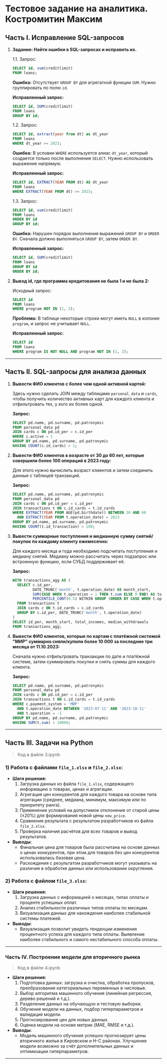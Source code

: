 # Тестовое задание на аналитика. Костромитин Максим

## Часть I. Исправление SQL-запросов

1. **Задание: Найти ошибки в SQL-запросах и исправить их.**
    
    1.1. Запрос:
    
    ```sql
    SELECT id, sum(creditlimit)
    FROM loans;
    ```
    
    **Ошибка:** Отсутствует `GROUP BY` для агрегатной функции `SUM`. Нужно группировать по полю `id`.
    
    **Исправленный запрос:**
    
    ```sql
    SELECT id, SUM(creditlimit)
    FROM loans
    GROUP BY id;
    ```
    
    1.2. Запрос:
    
    ```sql
    SELECT id, extract(year from dt) as dt_year
    FROM loans
    WHERE dt_year >= 2023;
    ```
    
    **Ошибка:** В условии `WHERE` используется алиас `dt_year`, который создается только после выполнения `SELECT`. Нужно использовать выражение напрямую.
    
    **Исправленный запрос:**
    
    ```sql
    SELECT id, EXTRACT(YEAR FROM dt) AS dt_year
    FROM loans
    WHERE EXTRACT(YEAR FROM dt) >= 2023;
    ```
    
    1.3. Запрос:
    
    ```sql
    SELECT id, sum(creditlimit)
    FROM loans
    ORDER BY id
    GROUP BY id;
    ```
    
    **Ошибка:** Нарушен порядок выполнения выражений `GROUP BY` и `ORDER BY`. Сначала должно выполняться `GROUP BY`, затем `ORDER BY`.
    
    **Исправленный запрос:**
    
    ```sql
    SELECT id, SUM(creditlimit)
    FROM loans
    GROUP BY id
    ORDER BY id;
    ```
    
2. **Вывод id, где программа кредитования не была 1 и не была 2:**
    
    Исходный запрос:
    
    ```sql
    SELECT id
    FROM loans
    WHERE program NOT IN (1, 2);
    ```
    
    **Проблема:** В таблице некоторые строки могут иметь `NULL` в колонке `program`, и запрос не учитывает `NULL`.
    
    **Исправленный запрос:**
    
    ```sql
    SELECT id
    FROM loans
    WHERE program IS NOT NULL AND program NOT IN (1, 2);
    ```
    

---

## Часть II. SQL-запросы для анализа данных

1. **Вывести ФИО клиентов с более чем одной активной картой:**
    
    Здесь нужно сделать JOIN между таблицами `personal_data` и `cards`, чтобы получить количество активных карт для каждого клиента и отфильтровать тех, у кого их более одной.
    
    **Запрос:**
    
    ```sql
    SELECT pd.name, pd.surname, pd.patronymic
    FROM personal_data pd
    JOIN cards c ON pd.id_per = c.id_per
    WHERE c.active = 1
    GROUP BY pd.name, pd.surname, pd.patronymic
    HAVING COUNT(c.id_cards) > 1;
    
    ```
    
2. **Вывести ФИО клиентов в возрасте от 30 до 60 лет, которые совершили более 100 операций в 2023 году:**
    
    Для этого нужно вычислить возраст клиентов и затем соединить данные с таблицей транзакций.
    
    **Запрос:**
    
    ```sql
    SELECT pd.name, pd.surname, pd.patronymic
    FROM personal_data pd
    JOIN cards c ON pd.id_per = c.id_per
    JOIN transactions t ON c.id_cards = t.id_cards
    WHERE EXTRACT(YEAR FROM AGE(pd.birthdate)) BETWEEN 30 AND 60
      AND EXTRACT(YEAR FROM t.operation_date) = 2023
    GROUP BY pd.name, pd.surname, pd.patronymic
    HAVING COUNT(t.id_transaction) > 100;
    
    ```
    
3. **Вывести суммарные поступления и медианную сумму снятий/покупок по каждому клиенту ежемесячно:**
    
    Для каждого месяца и года необходимо подсчитать поступления и медиану снятий. Медиану можно рассчитать через подзапрос или встроенную функцию, если СУБД поддерживает её.
    
    **Запрос:**
    
    ```sql
    WITH transactions_agg AS (
      SELECT c.id_per,
             DATE_TRUNC('month', t.operation_date) AS month_start,
             SUM(CASE WHEN t.operation = 1 THEN t.sum ELSE 0 END) AS total_incomes,
             PERCENTILE_CONT(0.5) WITHIN GROUP (ORDER BY CASE WHEN t.operation = -1 THEN t.sum END) AS median_withdrawals
      FROM transactions t
      JOIN cards c ON t.id_cards = c.id_cards
      GROUP BY c.id_per, DATE_TRUNC('month', t.operation_date)
    )
    SELECT id_per, month_start, total_incomes, median_withdrawals
    FROM transactions_agg;
    
    ```
    
4. **Вывести ФИО клиентов, которые по картам с платёжной системой "МИР" суммарно сняли/купили более 10 000 за последние три месяца от 11.10.2023:**
    
    Сначала нужно отфильтровать транзакции по дате и платёжной системе, затем суммировать покупки и снять суммы для каждого клиента.
    
    **Запрос:**
    
    ```sql
    SELECT pd.name, pd.surname, pd.patronymic
    FROM personal_data pd
    JOIN cards c ON pd.id_per = c.id_per
    JOIN transactions t ON c.id_cards = t.id_cards
    WHERE c.payment_system = 'МИР'
      AND t.operation_date BETWEEN '2023-07-11' AND '2023-10-11'
      AND t.operation = -1
    GROUP BY pd.name, pd.surname, pd.patronymic
    HAVING SUM(t.sum) > 10000;
    
    ```
    

---

## Часть III. Задачи на Python

> Код в файле 3.ipynb
> 

### 1) Работа с файлами `file_1.xlsx` и `file_2.xlsx`:

- **Шаги решения:**
    1. Загрузка данных из файла `file_1.xlsx`, содержащего информацию о товарах, ценах и агрегации.
    2. Агрегация цен конкурентов для каждого товара на основе типа агрегации (среднее, медиана, минимум, максимум или по приоритету ранга).
    3. Применение условий на допустимое отклонение от старой цены (±20%) для формирования новой цены `new_price`.
    4. Сравнение результата с результатом разработчиков из файла `file_2.xlsx`.
    5. Проверка наличия расчётов для всех товаров и вывод результатов.
- **Выводы**:
    - Финальная цена для товаров была рассчитана на основе данных о ценах конкурентов, при этом для товаров без цен конкурентов использовалась базовая цена.
    - Расхождения с результатом разработчиков могут указывать на различия в обработке данных или использовании округления.

### 2) Работа с файлом `file_3.xlsx`:

- **Шаги решения:**
    1. Загрузка данных с информацией о месяцах, типах оплаты и проценте успешных оплат.
    2. Анализ стабильности различных типов оплаты по месяцам.
    3. Визуализация данных для нахождения наиболее стабильной системы платежей.
- **Выводы**:
    - Визуализация позволит увидеть тенденции изменения процентного успеха для каждого типа оплаты. Выявление наиболее стабильного и самого нестабильного способа оплаты.

---

### Часть IV. Построение модели для вторичного рынка

> Код в файле 4.ipynb
> 
- **Шаги решения:**
    1. Подготовка данных: загрузка и очистка, обработка пропусков, преобразование категориальных переменных в числовые.
    2. Выбор алгоритма машинного обучения (линейная регрессия, дерево решений и т.д.).
    3. Разделение данных на обучающую и тестовую выборки.
    4. Обучение модели на данных, подбор гиперпараметров и валидация модели.
    5. Прогнозирование цен для новых данных.
    6. Оценка модели на основе метрик (MAE, RMSE и т.д.).
- **Выводы**:
    - Модель машинного обучения успешно прогнозирует цены вторичного жилья в Кировском и Н-С районах. Улучшение модели возможно за счёт дополнительных данных и оптимизации гиперпараметров.

---
